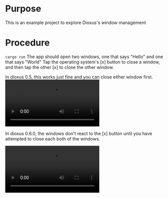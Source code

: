 # Purpose
This is an example project to explore Dioxus's window management

# Procedure
`cargo run`
The app should open two windows, one that says "Hello" and one that says "World"
Tap the operating system's [x] button to close a window, and then tap the other [x] to close the other window.

In dioxus 0.5, this works just fine and you can close either window first.
<video src='./0.5-example.mov' width=300>


In dioxus 0.6.0, the windows don't react to the [x] button until you have attempted to close each both of the windows. 

<video src='./0.6-example.mov' width=300>

# Attempted workaround
I wanted to try using `use_wry_event_handler` to manually handle the `WindowEvent::CloseRequested` event, but I am struggling to hear any events on windows other than the first one (the one labeled "Hello" in this case). Right now the demo app tracks `WindowEvent::Moved` and prints to the console. You can see that moving the "Hello" window prints events and no events are printed when you move the other window.
